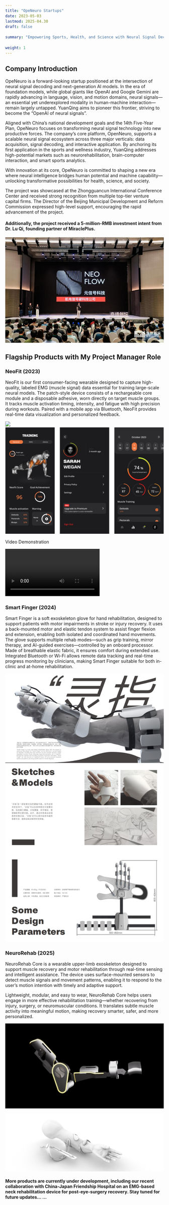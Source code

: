 ```yaml
---
title: "OpeNeuro Startups"
date: 2023-05-03
lastmod: 2025-04.30
draft: false

summary: "Empowering Sports, Health, and Science with Neural Signal Decoding"

weight: 1
---
```


## Company Introduction

OpeNeuro is a forward-looking startup positioned at the intersection of neural signal decoding and next-generation AI models. In the era of foundation models, while global giants like OpenAI and Google Gemini are rapidly advancing in language, vision, and motion domains, neural signals—an essential yet underexplored modality in human-machine interaction—remain largely untapped. YuanQing aims to pioneer this frontier, striving to become the “OpenAI of neural signals”.

Aligned with China’s national development goals and the 14th Five-Year Plan, OpeNeuro focuses on transforming neural signal technology into new productive forces. The company’s core platform, OpenNeuro, supports a scalable neural signal ecosystem across three major verticals: data acquisition, signal decoding, and interactive application. By anchoring its first application in the sports and wellness industry, YuanQing addresses high-potential markets such as neurorehabilitation, brain-computer interaction, and smart sports analytics.

With innovation at its core, OpeNeuro is committed to shaping a new era where neural intelligence bridges human potential and machine capability—unlocking transformative possibilities for health, science, and society.

The project was showcased at the Zhongguancun International Conference Center and received strong recognition from multiple top-tier venture capital firms. The Director of the Beijing Municipal Development and Reform Commission expressed high-level support, encouraging the rapid advancement of the project.

#### Additionally, the project received a 5-million-RMB investment intent from Dr. Lu Qi, founding partner of MiraclePlus.

<img src="/images/project/8/1.png" style="max-width:100%"> </img>

## Flagship Products with My Project Manager Role 


###  NeoFit (2023)

NeoFit is our first consumer-facing wearable designed to capture high-quality, labeled EMG (muscle signal) data essential for training large-scale neural models. The patch-style device consists of a rechargeable core module and a disposable adhesive, worn directly on target muscle groups. It tracks muscle activation timing, intensity, and fatigue with high precision during workouts. Paired with a mobile app via Bluetooth, NeoFit provides real-time data visualization and personalized feedback.

<img src="/images/project/8/2.png" style="max-width:100%"> </img>
<img src="/images/project/8/3.png" style="max-width:100%"> </img>

Video Demonstration

<video src="/images/project/8/1.mp4"  controls style="max-width:100%"></video>

### Smart Finger (2024)

Smart Finger is a soft exoskeleton glove for hand rehabilitation, designed to support patients with motor impairments in stroke or injury recovery. It uses a back-mounted motor and elastic tendon system to assist finger flexion and extension, enabling both isolated and coordinated hand movements. The glove supports multiple rehab modes—such as grip training, mirror therapy, and AI-guided exercises—controlled by an onboard processor. Made of breathable elastic fabric, it ensures comfort during extended use. Integrated Bluetooth or Wi-Fi allows remote data tracking and real-time progress monitoring by clinicians, making Smart Finger suitable for both in-clinic and at-home rehabilitation.

<img src="/images/project/8/4.png" style="max-width:100%"> </img>

### NeuroRehab (2025)

NeuroRehab Core is a wearable upper-limb exoskeleton designed to support muscle recovery and motor rehabilitation through real-time sensing and intelligent assistance. The device uses surface-mounted sensors to detect muscle signals and movement patterns, enabling it to respond to the user’s motion intention with timely and adaptive support.

Lightweight, modular, and easy to wear, NeuroRehab Core helps users engage in more effective rehabilitation training—whether recovering from injury, surgery, or neuromuscular conditions. It translates subtle muscle activity into meaningful motion, making recovery smarter, safer, and more personalized.

<img src="/images/project/8/5.png" style="max-width:100%"> </img>

<img src="/images/project/8/6.png" style="max-width:100%"> </img>

#### More products are currently under development, including our recent collaboration with China-Japan Friendship Hospital on an EMG-based neck rehabilitation device for post-eye-surgery recovery. Stay tuned for future updates... ...
